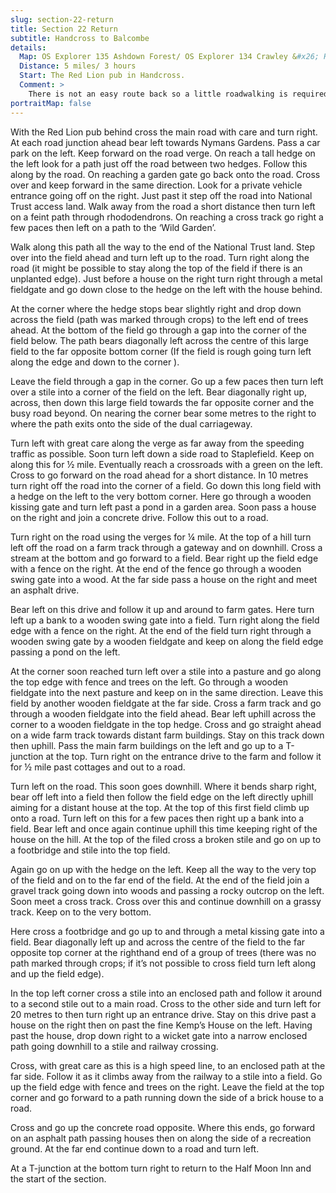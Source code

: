 ```yaml
---
slug: section-22-return
title: Section 22 Return
subtitle: Handcross to Balcombe
details:
  Map: OS Explorer 135 Ashdown Forest/ OS Explorer 134 Crawley &#x26; Horsham
  Distance: 5 miles/ 3 hours
  Start: The Red Lion pub in Handcross.
  Comment: >
    There is not an easy route back so a little roadwalking is required, take great care, a route is suggested through part of the National Trust access land at Nymans Gardens, these are worth a longer visit. There are hills and many stiles.
portraitMap: false
---
```

With the Red Lion pub behind cross the main road with care and turn right. At each road junction ahead bear left towards Nymans Gardens. Pass a car park on the left. Keep forward on the road verge. On reach a tall hedge on the left look for a path just off the road between two hedges. Follow this along by the road. On reaching a garden gate go back onto the road. Cross over and keep forward in the same direction. Look for a private vehicle entrance going off on the right. Just past it step off the road into National Trust access land. Walk away from the road a short distance then turn left on a feint path through rhododendrons. On reaching a cross track go right a few paces then left on a path to the ‘Wild Garden’.

Walk along this path all the way to the end of the National Trust land. Step over into the field ahead and turn left up to the road. Turn right along the road (it might be possible to stay along the top of the field if there is an unplanted edge). Just before a house on the right turn right through a metal fieldgate and go down close to the hedge on the left with the house behind.

At the corner where the hedge stops bear slightly right and drop down across the field (path was marked through crops) to the left end of trees ahead. At the bottom of the field go through a gap into the corner of the field below. The path bears diagonally left across the centre of this large field to the far opposite bottom corner (If the field is rough going turn left along the edge and down to the corner ).

Leave the field through a gap in the corner. Go up a few paces then turn left over a stile into a corner of the field on the left. Bear diagonally right up, across, then down this large field towards the far opposite corner and the busy road beyond. On nearing the corner bear some metres to the right to where the path exits onto the side of the dual carriageway.

Turn left with great care along the verge as far away from the speeding traffic as possible. Soon turn left down a side road to Staplefield. Keep on along this for ½ mile. Eventually reach a crossroads with a green on the left. Cross to go forward on the road ahead for a short distance. In 10 metres turn right off the road into the corner of a field. Go down this long field with a hedge on the left to the very bottom corner. Here go through a wooden kissing gate and turn left past a pond in a garden area. Soon pass a house on the right and join a concrete drive. Follow this out to a road.

Turn right on the road using the verges for ¼ mile. At the top of a hill turn left off the road on a farm track through a gateway and on downhill. Cross a stream at the bottom and go forward to a field. Bear right up the field edge with a fence on the right. At the end of the fence go through a wooden swing gate into a wood. At the far side pass a house on the right and meet an asphalt drive.

Bear left on this drive and follow it up and around to farm gates. Here turn left up a bank to a wooden swing gate into a field. Turn right along the field edge with a fence on the right. At the end of the field turn right through a wooden swing gate by a wooden fieldgate and keep on along the field edge passing a pond on the left.

At the corner soon reached turn left over a stile into a pasture and go along the top edge with fence and trees on the left. Go through a wooden fieldgate into the next pasture and keep on in the same direction. Leave this field by another wooden fieldgate at the far side. Cross a farm track and go through a wooden fieldgate into the field ahead. Bear left uphill across the corner to a wooden fieldgate in the top hedge. Cross and go straight ahead on a wide farm track towards distant farm buildings. Stay on this track down then uphill. Pass the main farm buildings on the left and go up to a T-junction at the top. Turn right on the entrance drive to the farm and follow it for ½ mile past cottages and out to a road.

Turn left on the road. This soon goes downhill. Where it bends sharp right, bear off left into a field then follow the field edge on the left directly uphill aiming for a distant house at the top. At the top of this first field climb up onto a road. Turn left on this for a few paces then right up a bank into a field. Bear left and once again continue uphill this time keeping right of the house on the hill. At the top of the filed cross a broken stile and go on up to a footbridge and stile into the top field.

Again go on up with the hedge on the left. Keep all the way to the very top of the field and on to the far end of the field. At the end of the field join a gravel track going down into woods and passing a rocky outcrop on the left. Soon meet a cross track. Cross over this and continue downhill on a grassy track. Keep on to the very bottom.

Here cross a footbridge and go up to and through a metal kissing gate into a field. Bear diagonally left up and across the centre of the field to the far opposite top corner at the righthand end of a group of trees (there was no path marked through crops; if it’s not possible to cross field turn left along and up the field edge).

In the top left corner cross a stile into an enclosed path and follow it around to a second stile out to a main road. Cross to the other side and turn left for 20 metres to then turn right up an entrance drive. Stay on this drive past a house on the right then on past the fine Kemp’s House on the left. Having past the house, drop down right to a wicket gate into a narrow enclosed path going downhill to a stile and railway crossing.

Cross, with great care as this is a high speed line, to an enclosed path at the far side. Follow it as it climbs away from the railway to a stile into a field. Go up the field edge with fence and trees on the right. Leave the field at the top corner and go forward to a path running down the side of a brick house to a road.

Cross and go up the concrete road opposite. Where this ends, go forward on an asphalt path passing houses then on along the side of a recreation ground. At the far end continue down to a road and turn left.

At a T-junction at the bottom turn right to return to the Half Moon Inn and the start of the section.

